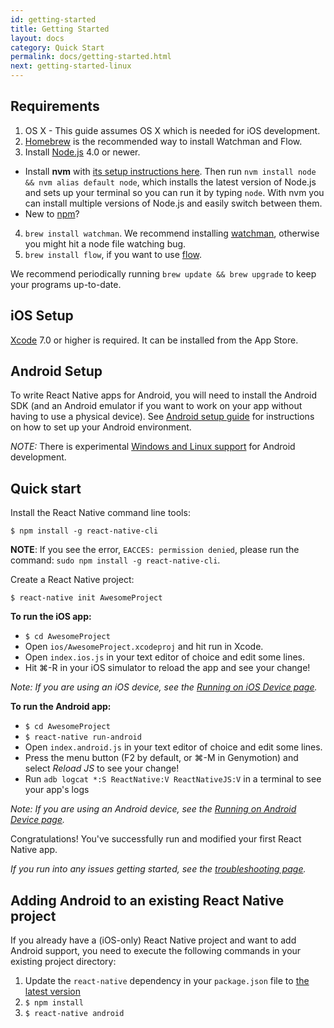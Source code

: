 ```yaml
---
id: getting-started
title: Getting Started
layout: docs
category: Quick Start
permalink: docs/getting-started.html
next: getting-started-linux
---
```


## Requirements

1. OS X - This guide assumes OS X which is needed for iOS development.
2. [Homebrew](http://brew.sh/) is the recommended way to install Watchman and Flow.
3. Install [Node.js](https://nodejs.org/) 4.0 or newer.
  - Install **nvm** with [its setup instructions here](https://github.com/creationix/nvm#installation). Then run `nvm install node && nvm alias default node`, which installs the latest version of Node.js and sets up your terminal so you can run it by typing `node`. With nvm you can install multiple versions of Node.js and easily switch between them.
  - New to [npm](https://docs.npmjs.com/)?
4. `brew install watchman`. We recommend installing [watchman](https://facebook.github.io/watchman/docs/install.html), otherwise you might hit a node file watching bug.
5. `brew install flow`, if you want to use [flow](http://www.flowtype.org).

We recommend periodically running `brew update && brew upgrade` to keep your programs up-to-date.

## iOS Setup

[Xcode](https://developer.apple.com/xcode/downloads/) 7.0 or higher is required. It can be installed from the App Store.

## Android Setup

To write React Native apps for Android, you will need to install the Android SDK (and an Android emulator if you want to work on your app without having to use a physical device). See [Android setup guide](docs/android-setup.html) for instructions on how to set up your Android environment.

_NOTE:_ There is experimental [Windows and Linux support](docs/linux-windows-support.html) for Android development.

## Quick start

Install the React Native command line tools:

    $ npm install -g react-native-cli

__NOTE__: If you see the error, `EACCES: permission denied`, please run the command: `sudo npm install -g react-native-cli`.

Create a React Native project:

    $ react-native init AwesomeProject


**To run the iOS app:**

- `$ cd AwesomeProject`
- Open `ios/AwesomeProject.xcodeproj` and hit run in Xcode.
- Open `index.ios.js` in your text editor of choice and edit some lines.
- Hit ⌘-R in your iOS simulator to reload the app and see your change!

_Note: If you are using an iOS device, see the [Running on iOS Device page](docs/running-on-device-ios.html#content)._

**To run the Android app:**

- `$ cd AwesomeProject`
- `$ react-native run-android`
- Open `index.android.js` in your text editor of choice and edit some lines.
- Press the menu button (F2 by default, or ⌘-M in Genymotion) and select *Reload JS* to see your change!
- Run `adb logcat *:S ReactNative:V ReactNativeJS:V` in a terminal to see your app's logs

_Note: If you are using an Android device, see the [Running on Android Device page](docs/running-on-device-android.html#content)._

Congratulations! You've successfully run and modified your first React Native app.

_If you run into any issues getting started, see the [troubleshooting page](docs/troubleshooting.html#content)._

## Adding Android to an existing React Native project

If you already have a (iOS-only) React Native project and want to add Android support, you need to execute the following commands in your existing project directory:

1. Update the `react-native` dependency in your `package.json` file to [the latest version](https://www.npmjs.com/package/react-native)
2. `$ npm install`
3. `$ react-native android`
